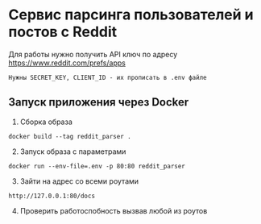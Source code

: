 # Сервис парсинга пользователей и постов с Reddit
Для работы нужно получить API ключ по адресу https://www.reddit.com/prefs/apps
```
Нужны SECRET_KEY, CLIENT_ID - их прописать в .env файле
```

## Запуск приложения через Docker

1. Сборка образа 
```
docker build --tag reddit_parser .
```

2. Запуск образа с параметрами
```
docker run --env-file=.env -p 80:80 reddit_parser
```

3. Зайти на адрес со всеми роутами
```
http://127.0.0.1:80/docs
```

4. Проверить работоспобность вызвав любой из роутов